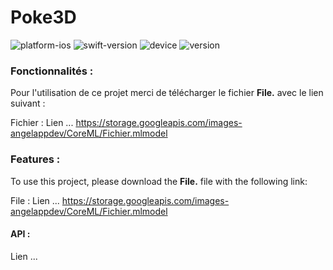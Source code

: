# Poke3D

![platform-ios](https://img.shields.io/badge/platform-ios-lightgrey.svg) ![swift-version](https://img.shields.io/badge/swift-5.3-red.svg) ![device](https://img.shields.io/badge/Device-iPhone--iPad-green)
![version](https://img.shields.io/badge/Version-1.0-blue)

### Fonctionnalités :

Pour l'utilisation de ce projet merci de télécharger le fichier **File.** avec le lien suivant :

Fichier :
Lien ... https://storage.googleapis.com/images-angelappdev/CoreML/Fichier.mlmodel

### Features :

To use this project, please download the **File.** file with the following link:

File :
Lien ... https://storage.googleapis.com/images-angelappdev/CoreML/Fichier.mlmodel


#### API :

Lien ... 
